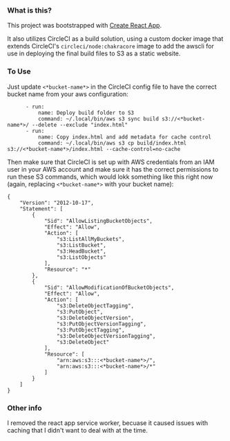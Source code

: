 ### What is this?

This project was bootstrapped with [Create React App](https://github.com/facebookincubator/create-react-app).

It also utilizes CircleCI as a build solution, using a custom docker image that extends CircleCI's `circleci/node:chakracore` image to add the awscli for use in deploying the final build files to S3 as a static website.

### To Use

Just update `<*bucket-name*>` in the CircleCI config file to have the correct bucket name from your aws configuration:

```
      - run:
          name: Deploy build folder to S3
          command: ~/.local/bin/aws s3 sync build s3://<*bucket-name*>/ --delete --exclude "index.html"
      - run:
          name: Copy index.html and add metadata for cache control
          command: ~/.local/bin/aws s3 cp build/index.html s3://<*bucket-name*>/index.html --cache-control=no-cache
```

Then make sure that CircleCI is set up with AWS credentials from an IAM user in your AWS account and make sure it has the correct permissions to run these S3 commands, which would lokk something like this right now (again, replacing `<*bucket-name*>` with your bucket name):

```
{
    "Version": "2012-10-17",
    "Statement": [
        {
            "Sid": "AllowListingBucketObjects",
            "Effect": "Allow",
            "Action": [
                "s3:ListAllMyBuckets",
                "s3:ListBucket",
                "s3:HeadBucket",
                "s3:ListObjects"
            ],
            "Resource": "*"
        },
        {
            "Sid": "AllowModificationOfBucketObjects",
            "Effect": "Allow",
            "Action": [
                "s3:DeleteObjectTagging",
                "s3:PutObject",
                "s3:DeleteObjectVersion",
                "s3:PutObjectVersionTagging",
                "s3:PutObjectTagging",
                "s3:DeleteObjectVersionTagging",
                "s3:DeleteObject"
            ],
            "Resource": [
                "arn:aws:s3:::<*bucket-name*>/",
                "arn:aws:s3:::<*bucket-name*>/*"
            ]
        }
    ]
}
```

### Other info

I removed the react app service worker, becuase it caused issues with caching that I didn't want to deal with at the time.

